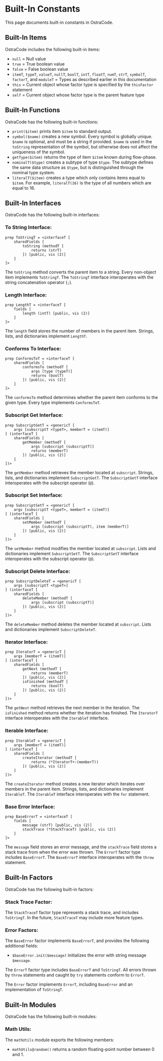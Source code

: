 
# Built-In Constants

This page documents built-in constants in OstraCode.

## Built-In Items

OstraCode includes the following built-in items:

* `null` = Null value
* `true` = True boolean value
* `false` = False boolean value
* `itemT`, `typeT`, `valueT`, `nullT`, `boolT`, `intT`, `floatT`, `numT`, `strT`, `symbolT`, `factorT`, and `moduleT` = Types as described earlier in this documentation
* `this` = Current object whose factor type is specified by the `thisFactor` statement
* `self` = Current object whose factor type is the parent feature type

## Built-In Functions

OstraCode has the following built-in functions:

* `print($item)` prints item `$item` to standard output.
* `symbol($name)` creates a new symbol. Every symbol is globally unique. `$name` is optional, and must be a string if provided. `$name` is used in the `toString` representation of the symbol, but otherwise does not affect the uniqueness of the symbol.
* `getType($item)` returns the type of item `$item` known during flow-phase.
* `nominalT($type)` creates a subtype of type `$type`. The subtype defines the same data structure as `$type`, but is distinguished through the nominal type system.
* `literalT($item)` creates a type which only contains items equal to `$item`. For example, `literalT(16)` is the type of all numbers which are equal to 16.

## Built-In Interfaces

OstraCode has the following built-in interfaces:

### To String Interface:

```
prep ToStringT = <interfaceT [
    sharedFields [
        toString (methodT [
            returns (strT)
        ]) [public, vis (2)]
    ]
]>
```

The `toString` method converts the parent item to a string. Every non-object item implements `ToStringT`. The `ToStringT` interface interoperates with the string concatenation operator (`;`).

### Length Interface:

```
prep LengthT = <interfaceT [
    fields [
        length (intT) [public, vis (2)]
    ]
]>
```

The `length` field stores the number of members in the parent item. Strings, lists, and dictionaries implement `LengthT`.

### Conforms To Interface:

```
prep ConformsToT = <interfaceT [
    sharedFields [
        conformsTo (methodT [
            args [type (typeT)]
            returns (boolT)
        ]) [public, vis (2)]
    ]
]>
```

The `conformsTo` method determines whether the parent item conforms to the given type. Every type implements `ConformsToT`.

### Subscript Get Interface:

```
prep SubscriptGetT = <genericT [
    args [subscriptT <typeT>, memberT = (itemT)]
] (interfaceT [
    sharedFields [
        getMember (methodT [
            args [subscript (subscriptT)]
            returns (memberT)
        ]) [public, vis (2)]
    ]
])>
```

The `getMember` method retrieves the member located at `subscript`. Strings, lists, and dictionaries implement `SubscriptGetT`. The `SubscriptGetT` interface interoperates with the subscript operator (`@`).

### Subscript Set Interface:

```
prep SubscriptSetT = <genericT [
    args [subscriptT <typeT>, memberT = (itemT)]
] (interfaceT [
    sharedFields [
        setMember (methodT [
            args [subscript (subscriptT), item (memberT)]
        ]) [public, vis (2)]
    ]
])>
```

The `setMember` method modifies the member located at `subscript`. Lists and dictionaries implement `SubscriptSetT`. The `SubscriptSetT` interface interoperates with the subscript operator (`@`).

### Subscript Delete Interface:

```
prep SubscriptDeleteT = <genericT [
    args [subscriptT <typeT>]
] (interfaceT [
    sharedFields [
        deleteMember (methodT [
            args [subscript (subscriptT)]
        ]) [public, vis (2)]
    ]
])>
```

The `deleteMember` method deletes the member located at `subscript`. Lists and dictionaries implement `SubscriptDeleteT`.

### Iterator Interface:

```
prep IteratorT = <genericT [
    args [memberT = (itemT)]
] (interfaceT [
    sharedFields [
        getNext (methodT [
            returns (memberT)
        ]) [public, vis (2)]
        isFinished (methodT [
            returns (boolT)
        ]) [public, vis (2)]
    ]
])>
```

The `getNext` method retrieves the next member in the iteration. The `isFinished` method returns whether the iteration has finished. The `IteratorT` interface interoperates with the `IterableT` interface.

### Iterable Interface:

```
prep IterableT = <genericT [
    args [memberT = (itemT)]
] (interfaceT [
    sharedFields [
        createIterator (methodT [
            returns (*IteratorT+:(memberT))
        ]) [public, vis (2)]
    ]
])>
```

The `createIterator` method creates a new iterator which iterates over members in the parent item. Strings, lists, and dictionaries implement `IterableT`. The `IterableT` interface interoperates with the `for` statement.

### Base Error Interface:

```
prep BaseErrorT = <interfaceT [
    fields [
        message (strT) [public, vis (2)]
        stackTrace (*StackTraceT) [public, vis (2)]
    ]
]>
```

The `message` field stores an error message, and the `stackTrace` field stores a stack trace from when the error was thrown. The `ErrorT` factor type includes `BaseErrorT`. The `BaseErrorT` interface interoperates with the `throw` statement.

## Built-In Factors

OstraCode has the following built-in factors:

### Stack Trace Factor:

The `StackTraceT` factor type represents a stack trace, and includes `ToStringT`. In the future, `StackTraceT` may include more feature types.

### Error Factors:

The `BaseError` factor implements `BaseErrorT`, and provides the following additional fields:

* `$baseError.init($message)` initializes the error with string message `$message`.

The `ErrorT` factor type includes `BaseErrorT` and `ToStringT`. All errors thrown by `throw` statements and caught by `try` statements conform to `ErrorT`.

The `Error` factor implements `ErrorT`, including `BaseError` and an implementation of `ToStringT`.

## Built-In Modules

OstraCode has the following built-in modules:

### Math Utils:

The `mathUtils` module exports the following members:

* `mathUtils@random()` returns a random floating-point number between 0 and 1.



